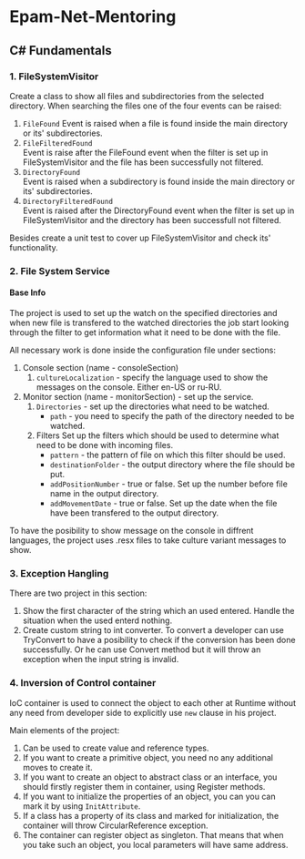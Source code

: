 # Epam-Net-Mentoring

## C# Fundamentals

### 1. FileSystemVisitor

Create a class to show all files and subdirectories from the selected directory. When searching the files one of the four events can be raised:  
1. `FileFound`
Event is raised when a file is found inside the main directory or its' subdirectories.
2. `FileFilteredFound`  
Event is raise after the FileFound event when the filter is set up in FileSystemVisitor and the file has been successfully not filtered.
3. `DirectoryFound`  
Event is raised when a subdirectory is found inside the main directory or its' subdirectories.
4. `DirectoryFilteredFound`  
Event is raised after the DirectoryFound event when the filter is set up in FileSystemVisitor and the directory has been successfull not filtered.

Besides create a unit test to cover up FileSystemVisitor and check its' functionality.

### 2. File System Service

#### Base Info
The project is used to set up the watch on the specified directories and when new file is transfered to the watched directories the job start looking through the filter to get information what it need to be done with the file.

All necessary work is done inside the configuration file under sections:
1. Console section (name - consoleSection)
    1. `cultureLocalization` - specify the language used to show the messages on the console. Either en-US or ru-RU.
2. Monitor section (name - monitorSection) - set up the service.  
    1. `Directories`  - set up the directories what need to be watched.  
        * `path` - you need to specify the path of the directory needed to be watched.
    2. Filters
    Set up the filters which should be used to determine what need to be done with incoming files.  
        * `pattern` - the pattern of file on which this filter should be used.  
        * `destinationFolder` - the output directory where the file should be put.  
        * `addPositionNumber` - true or false. Set up the number before file name in the output directory.  
        * `addMovementDate` - true or false. Set up the date when the file have been transfered to the output directory.  

To have the posibility to show message on the console in diffrent languages, the project uses .resx files to take culture variant messages to show.

### 3. Exception Hangling

There are two project in this section:
1. Show the first character of the string which an used entered. Handle the situation when the used enterd nothing.
2. Create custom string to int converter. To convert a developer can use TryConvert to have a posibility to check if the conversion has been done successfully. Or he can use Convert method but it will throw an exception when the input string is invalid.

### 4. Inversion of Control container

IoC container is used to connect the object to each other at Runtime without any need from developer side to explicitly use `new` clause in his project.

Main elements of the project:
1. Can be used to create value and reference types.
2. If you want to create a primitive object, you need no any additional moves to create it.
3. If you want to create an object to abstract class or an interface, you should firstly register them in container, using Register methods.
4. If you want to initialize the properties of an object, you can you can mark it by using `InitAttribute`.
5. If a class has a property of its class and marked for initialization, the container will throw CircularReference exception.
6. The container can register object as singleton. That means that when you take such an object, you local parameters will have same address.
